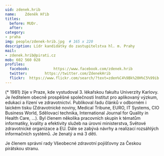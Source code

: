 ```yaml
---
uid: zdenek.hrib
name:    Zdeněk Hřib
titles:
  before: MUDr. 
  after:
category:                 
- praha
img: people/zdenek-hrib.jpg  # 165 x 220
description: Lídr kandidátky do zastupitelstva hl. m. Prahy
mail:
- zdenek.hrib@pirati.cz
mob: 602 560 028
profiles:
  facebook: 		  https://www.facebook.com/zdenek.hrib
  twitter: 		  https://twitter.com/ZdenekHrib
  flickr:  https://www.flickr.com/search/?text=zden%C4%9Bk%20H%C5%99ib   		  
---
```

(\* 1981) žije v Praze, kde vystudoval 3. lékařskou fakultu Univerzity Karlovy. Je ředitelem obecně prospěšné společnosti Institut pro aplikovaný výzkum, edukaci a řízení ve zdravotnictví. Publikoval řadu článků v odborném i laickém tisku (Zdravotnické noviny, Medical Tribune, EURO, IT Systems, CIO Business World, Sdělovací technika, International Journal for Quality in Health Care, …). Byl členem několika pracovních skupin k tématům informatiky, kvality a efektivity služeb na úrovni ministerstva, Světové zdravotnické organizace a EU. Dále se zabývá návrhy a realizací rozsáhlých informačních systémů. Je ženatý a má 3 děti.

Je členem správní rady Všeobecné zdravotní pojišťovny za Českou pirátskou stranu.

